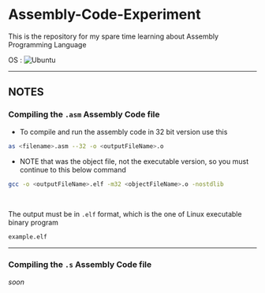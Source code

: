 # Assembly-Code-Experiment
This is the repository for my spare time learning about Assembly Programming Language

OS : <img alt="Ubuntu" src="https://img.shields.io/badge/Ubuntu-B0A404?logo=ubuntu&logoColor=white&style=flat"/>

---
## NOTES

### Compiling the ``.asm`` Assembly Code file
- To compile and run the assembly code in 32 bit version use this<br>
```bash
as <filename>.asm --32 -o <outputFileName>.o
```

- NOTE that was the object file, not the executable version, so you must continue to this below command<br>

```bash
gcc -o <outputFileName>.elf -m32 <objectFileName>.o -nostdlib
```
<br>

The output must be in ``.elf`` format, which is the one of Linux executable binary program
```bash
example.elf
```

---
### Compiling the ``.s`` Assembly Code file
_soon_
